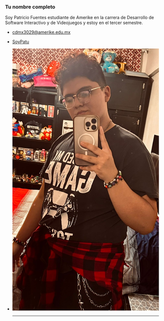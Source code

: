    ### Tu nombre completo 
 
 Soy Patricio Fuentes estudiante de Amerike en la carrera de Desarrollo de Software Interactivo y de Videojuegos y estoy en el tercer semestre. 
 - [cdmx3029@amerike.edu.mx](cdmx3029@amerike.edu.mx) 
 - [SoyPatu](https://github.com/SoyPatu) 
 - ![Patricio Fuentes](../img/patricio.jpeg) 

   ---